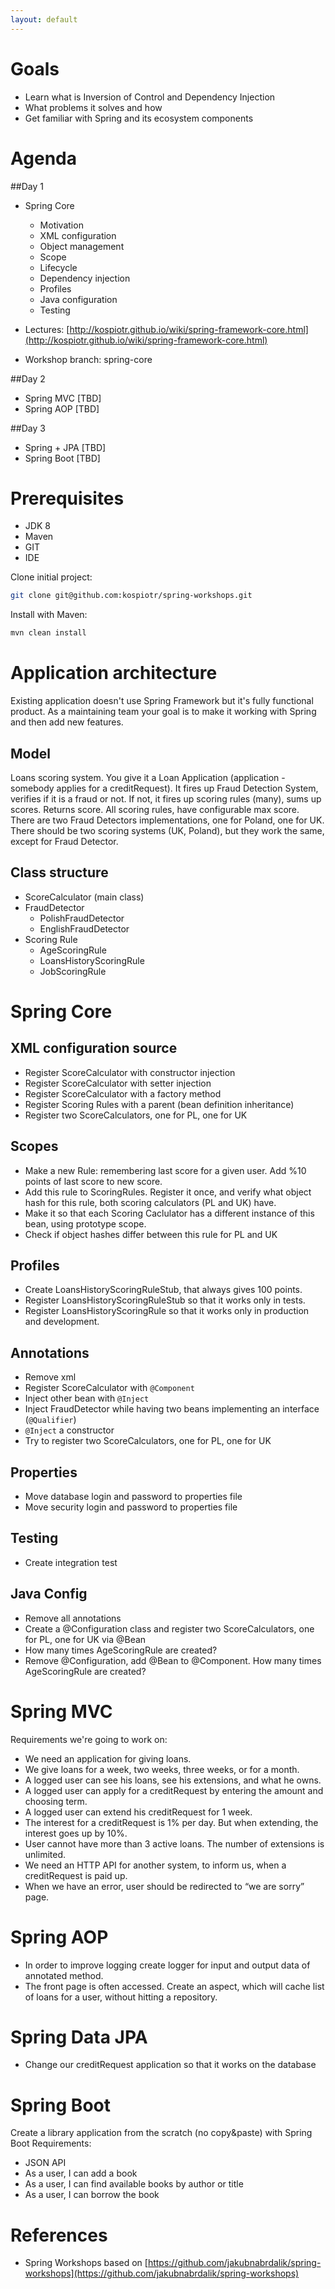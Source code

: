 ```yaml
---
layout: default
---
```


# Goals
* Learn what is Inversion of Control and Dependency Injection
* What problems it solves and how
* Get familiar with Spring and its ecosystem components

# Agenda

##Day 1

* Spring Core
  * Motivation
  * XML configuration
  * Object management
  * Scope
  * Lifecycle
  * Dependency injection
  * Profiles
  * Java configuration
  * Testing
  
* Lectures: [http://kospiotr.github.io/wiki/spring-framework-core.html](http://kospiotr.github.io/wiki/spring-framework-core.html)
* Workshop branch: spring-core

##Day 2

* Spring MVC [TBD]
* Spring AOP [TBD]

##Day 3

* Spring + JPA [TBD]
* Spring Boot [TBD]

# Prerequisites

* JDK 8
* Maven
* GIT
* IDE

Clone initial project:

```bash
git clone git@github.com:kospiotr/spring-workshops.git
```

Install with Maven:

```bash
mvn clean install
```

# Application architecture
Existing application doesn't use Spring Framework but it's fully functional product. As a maintaining team your goal is to make it working with Spring and then add new features.

## Model

Loans scoring system. You give it a Loan Application (application - somebody applies for a creditRequest). It fires up Fraud Detection System, verifies if it is a fraud or not. If not, it fires up scoring rules (many), sums up scores. Returns score. All scoring rules, have configurable max score. There are two Fraud Detectors implementations, one for Poland, one for UK. There should be two scoring systems (UK, Poland), but they work the same, except for Fraud Detector.

## Class structure

* ScoreCalculator (main class)
* FraudDetector
  * PolishFraudDetector
  * EnglishFraudDetector
* Scoring Rule
  * AgeScoringRule
  * LoansHistoryScoringRule
  * JobScoringRule



# Spring Core

## XML configuration source

* Register ScoreCalculator with constructor injection
* Register ScoreCalculator with setter injection
* Register ScoreCalculator with a factory method
* Register Scoring Rules with a parent (bean definition inheritance)
* Register two ScoreCalculators, one for PL, one for UK


## Scopes

* Make a new Rule: remembering last score for a given user. Add %10 points of last score to new score.
* Add this rule to ScoringRules. Register it once, and verify what object hash for this rule, both scoring calculators (PL and UK) have.
* Make it so that each Scoring Caclulator has a different instance of this bean, using prototype scope.
* Check if object hashes differ between this rule for PL and UK

## Profiles

* Create LoansHistoryScoringRuleStub, that always gives 100 points.
* Register LoansHistoryScoringRuleStub so that it works only in tests.
* Register LoansHistoryScoringRule so that it works only in production and development.

## Annotations

* Remove xml
* Register ScoreCalculator with ```@Component```
* Inject other bean with ```@Inject```
* Inject FraudDetector while having two beans implementing an interface (```@Qualifier```)
* ```@Inject``` a constructor
* Try to register two ScoreCalculators, one for PL, one for UK

## Properties
* Move database login and password to properties file
* Move security login and password to properties file

## Testing
* Create integration test

## Java Config

* Remove all annotations
* Create a @Configuration class and register two ScoreCalculators, one for PL, one for UK via @Bean
* How many times AgeScoringRule are created?
* Remove @Configuration, add @Bean to @Component. How many times AgeScoringRule are created?

# Spring MVC

Requirements we're going to work on:

* We need an application for giving loans.
* We give loans for a week, two weeks, three weeks, or for a month.
* A logged user can see his loans, see his extensions, and what he owns.
* A logged user can apply for a creditRequest by entering the amount and choosing term.
* A logged user can extend his creditRequest for 1 week.
* The interest for a creditRequest is 1% per day. But when extending, the interest goes up by 10%.
* User cannot have more than 3 active loans. The number of extensions is unlimited.
* We need an HTTP API for another system, to inform us, when a creditRequest is paid up.
* When we have an error, user should be redirected to “we are sorry” page.

# Spring AOP
* In order to improve logging create logger for input and output data of annotated method.
* The front page is often accessed. Create an aspect, which will cache list of loans for a user, without hitting a repository.

# Spring Data JPA
* Change our creditRequest application so that it works on the database

# Spring Boot

Create a library application from the scratch (no copy&paste) with Spring Boot Requirements:

* JSON API
* As a user, I can add a book
* As a user, I can find available books by author or title
* As a user, I can borrow the book

# References
* Spring Workshops based on [https://github.com/jakubnabrdalik/spring-workshops](https://github.com/jakubnabrdalik/spring-workshops)

